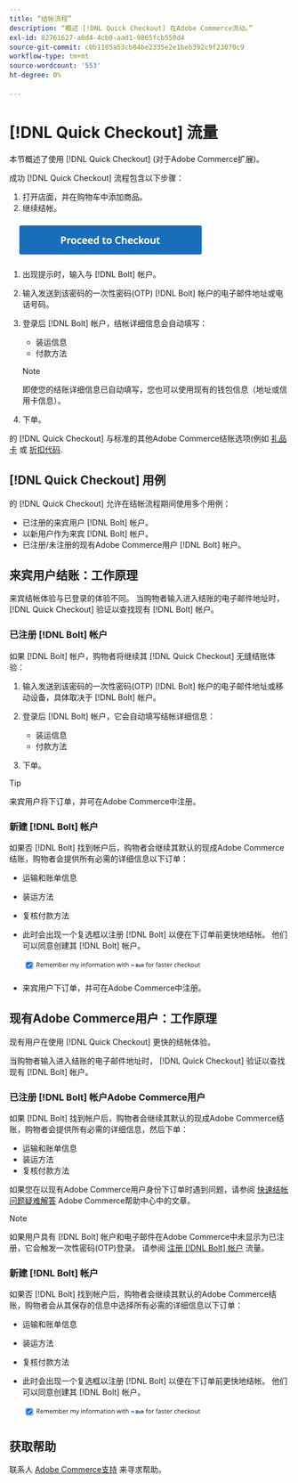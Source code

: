 ```yaml
---
title: “结帐流程”
description: “概述 [!DNL Quick Checkout] 在Adobe Commerce流动。”
exl-id: 82761627-a0d4-4cb0-aad1-9865fcb550d4
source-git-commit: c0b1185a53cb84be2335e2e1beb392c9f23070c9
workflow-type: tm+mt
source-wordcount: '553'
ht-degree: 0%

---
```


# [!DNL Quick Checkout] 流量

本节概述了使用 [!DNL Quick Checkout] (对于Adobe Commerce扩展)。

成功 [!DNL Quick Checkout] 流程包含以下步骤：

1. 打开店面，并在购物车中添加商品。
1. 继续结帐。

![结帐](assets/proceed-checkout.png)

1. 出现提示时，输入与 [!DNL Bolt] 帐户。
1. 输入发送到该密码的一次性密码(OTP) [!DNL Bolt] 帐户的电子邮件地址或电话号码。
1. 登录后 [!DNL Bolt] 帐户，结帐详细信息会自动填写：

   - 装运信息
   - 付款方法

   >[!NOTE]
   >
   > 即使您的结账详细信息已自动填写，您也可以使用现有的钱包信息（地址或信用卡信息）。

1. 下单。

的 [!DNL Quick Checkout] 与标准的其他Adobe Commerce结账选项(例如 [礼品卡](https://docs.magento.com/user-guide/catalog/product-gift-card.html) 或 [折扣代码](https://docs.magento.com/user-guide/marketing/price-rules-cart-coupon.html).

## [!DNL Quick Checkout] 用例

的 [!DNL Quick Checkout] 允许在结帐流程期间使用多个用例：

- 已注册的来宾用户 [!DNL Bolt] 帐户。
- 以新用户作为来宾 [!DNL Bolt] 帐户。
- 已注册/未注册的现有Adobe Commerce用户 [!DNL Bolt] 帐户。

## 来宾用户结账：工作原理

来宾结帐体验与已登录的体验不同。 当购物者输入进入结账的电子邮件地址时， [!DNL Quick Checkout] 验证以查找现有 [!DNL Bolt] 帐户。

### 已注册 [!DNL Bolt] 帐户

如果 [!DNL Bolt] 帐户，购物者将继续其 [!DNL Quick Checkout] 无缝结账体验：

1. 输入发送到该密码的一次性密码(OTP) [!DNL Bolt] 帐户的电子邮件地址或移动设备，具体取决于 [!DNL Bolt] 帐户。
1. 登录后 [!DNL Bolt] 帐户，它会自动填写结帐详细信息：

   - 装运信息
   - 付款方法

1. 下单。

>[!TIP]
>
> 来宾用户将下订单，并可在Adobe Commerce中注册。

### 新建 [!DNL Bolt] 帐户

如果否 [!DNL Bolt] 找到帐户后，购物者会继续其默认的现成Adobe Commerce结账，购物者会提供所有必需的详细信息以下订单：

- 运输和账单信息
- 装运方法
- 复核付款方法
- 此时会出现一个复选框以注册 [!DNL Bolt] 以便在下订单前更快地结帐。 他们可以同意创建其 [!DNL Bolt] 帐户。

   ![记住 [!DNL Bolt]](assets/checked-bolt.png)

- 来宾用户下订单，并可在Adobe Commerce中注册。

## 现有Adobe Commerce用户：工作原理

现有用户在使用 [!DNL Quick Checkout] 更快的结帐体验。

当购物者输入进入结账的电子邮件地址时， [!DNL Quick Checkout] 验证以查找现有 [!DNL Bolt] 帐户。

### 已注册 [!DNL Bolt] 帐户Adobe Commerce用户

如果 [!DNL Bolt] 找到帐户后，购物者会继续其默认的现成Adobe Commerce结账，购物者会提供所有必需的详细信息，然后下单：

- 运输和账单信息
- 装运方法
- 复核付款方法

如果您在以现有Adobe Commerce用户身份下订单时遇到问题，请参阅 [快速结帐问题疑难解答](https://support.magento.com/hc/en-us/articles/6909450342541) Adobe Commerce帮助中心中的文章。

>[!NOTE]
>
> 如果用户具有 [!DNL Bolt] 帐户和电子邮件在Adobe Commerce中未显示为已注册，它会触发一次性密码(OTP)登录。 请参阅 [注册 [!DNL Bolt] 帐户](#registered-bolt-account) 流量。

### 新建 [!DNL Bolt] 帐户

如果否 [!DNL Bolt] 找到帐户后，购物者会继续其默认的Adobe Commerce结账，购物者会从其保存的信息中选择所有必需的详细信息以下订单：

- 运输和账单信息
- 装运方法
- 复核付款方法
- 此时会出现一个复选框以注册 [!DNL Bolt] 以便在下订单前更快地结帐。 他们可以同意创建其 [!DNL Bolt] 帐户。

   ![记住 [!DNL Bolt]](assets/checked-bolt.png)

## 获取帮助

联系人 [Adobe Commerce支持](mailto:quick-checkout-support@adobe.com) 来寻求帮助。
